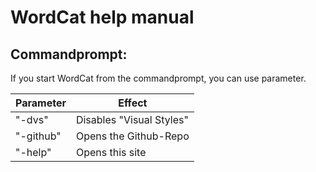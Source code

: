 # WordCat help manual

## Commandprompt:
If you start WordCat from the commandprompt, you can use parameter.

|Parameter|Effect|
|-|-|
|"-dvs"|Disables "Visual Styles"
|"-github"|Opens the Github-Repo
|"-help"|Opens this site




